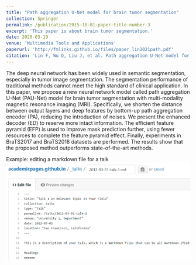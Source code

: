 ```yaml
---
title: "Path aggregation U-Net model for brain tumor segmentation"
collection: Springer
permalink: /publication/2015-10-01-paper-title-number-3
excerpt: 'This paper is about brain tumor segmentation.'
date: 2020-03-19
venue: 'Multimedia Tools and Applications'
paperurl: 'http://fmlinks.github.io/files/paper_lin2021path.pdf'
citation: 'Lin F, Wu Q, Liu J, et al. Path aggregation U-Net model for brain tumor segmentation[J]. Multimedia Tools and Applications, 2021, 80: 22951-22964.'
---
```


The deep neural network has been widely used in semantic segmentation, especially in tumor image segmentation. The segmentation performance of traditional methods cannot meet the high standard of clinical application. In this paper, we propose a new neural network model called path aggregation U-Net (PAU-Net) model for brain tumor segmentation with multi-modality magnetic resonance imaging (MRI). Specifically, we shorten the distance between output layers and deep features by bottom-up path aggregation encoder (PA), reducing the introduction of noises. We present the enhanced decoder (ED) to reserve more intact information. The efficient feature pyramid (EFP) is used to improve mask prediction further, using fewer resources to complete the feature pyramid effect. Finally, experiments in BraTS2017 and BraTS2018 datasets are performed. The results show that the proposed method outperforms state-of-the-art methods.

Example: editing a markdown file for a talk
![Editing a markdown file for a talk](/images/editing-talk.png)
